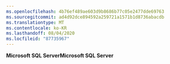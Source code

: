 ```yaml
---
ms.openlocfilehash: 4b76ef489ae603d9b8686b77c05e2477dde69763
ms.sourcegitcommit: ad4d92dce894592a259721a1571b1d8736abacdb
ms.translationtype: MT
ms.contentlocale: ko-KR
ms.lasthandoff: 08/04/2020
ms.locfileid: "87735967"
---
```

  <span data-ttu-id="5fbf0-101">**Microsoft SQL Server**</span><span class="sxs-lookup"><span data-stu-id="5fbf0-101">**Microsoft SQL Server**</span></span>  